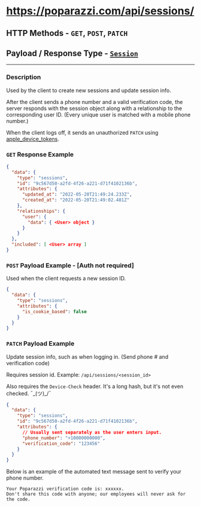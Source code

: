 # https://poparazzi.com/api/sessions/
## HTTP Methods - `GET`, `POST`, `PATCH`
## Payload / Response Type - [`Session`]()

--------------------------------------------

### Description
Used by the client to create new sessions and update session info.

After the client sends a phone number and a valid verification code, the server responds with the session object along with a relationship to the corresponding user ID. (Every unique user is matched with a mobile phone number.)

When the client logs off, it sends an unauthorized `PATCH` using [apple_device_tokens](apple_device_tokens.md).

### `GET` Response Example
```json
{
  "data": {
    "type": "sessions",
    "id": "9c567d50-a2fd-4f26-a221-d71f4102136b",
    "attributes": {
      "updated_at": "2022-05-20T21:49:24.233Z",
      "created_at": "2022-05-20T21:49:02.481Z"
    },
    "relationships": {
      "user": {
        "data": { <User> object }
      }
    }
  },
  "included": [ <User> array ]
}
```

### `POST` Payload Example - [Auth not required]
Used when the client requests a new session ID.
```json
{
  "data": {
    "type": "sessions",
    "attributes": {
      "is_cookie_based": false
    }
  }
}
```

### `PATCH` Payload Example
Update session info, such as when logging in. (Send phone # and verification code)

Requires session id. Example: `/api/sessions/<session_id>`

Also requires the `Device-Check` header. It's a long hash, but it's not even checked. ¯\_(ツ)_/¯
```json
{
  "data": {
    "type": "sessions",
    "id": "9c567d50-a2fd-4f26-a221-d71f4102136b",
    "attributes": {
      // Usually sent separately as the user enters input.
      "phone_number": "+10000000000",
      "verification_code": "123456"
    }
  }
}
```
Below is an example of the automated text message sent to verify your phone number.
```
Your Poparazzi verification code is: xxxxxx.
Don't share this code with anyone; our employees will never ask for the code.
```
